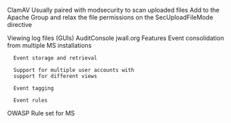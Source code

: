 ClamAV
  Usually paired with modsecurity to scan uploaded files
    Add to the Apache Group and relax the file permissions on the SecUploadFileMode directive

Viewing log files (GUIs)
  AuditConsole
    jwall.org
    Features
      Event consolidation from multiple MS installations
      
      Event storage and retrieval
      
      Support for multiple user accounts with 
      support for different views
      
      Event tagging

      Event rules

OWASP Rule set for MS
  